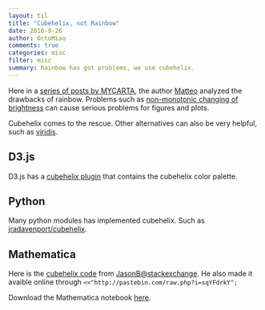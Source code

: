 ```yaml
---
layout: til
title: "Cubehelix, not Rainbow"
date: 2016-9-26
author: OctoMiao
comments: true
categories: misc
filter: misc
summary: Rainbow has got problems, we use cubehelix.
---
```



Here in a [series of posts by MYCARTA](https://mycarta.wordpress.com/2012/05/29/the-rainbow-is-dead-long-live-the-rainbow-series-outline/), the author [Matteo](https://mycarta.wordpress.com/author/mycarta/) analyzed the drawbacks of rainbow. Problems such as [non-monotonic changing of brightness](https://mycarta.wordpress.com/2012/05/28/the-rainbow-is-dead-long-live-the-rainbow-part-2-a-rainbow-puzzle/) can cause serious problems for figures and plots.

Cubehelix comes to the rescue. Other alternatives can also be very helpful, such as [viridis](https://www.youtube.com/watch?v=xAoljeRJ3lU).


## D3.js

D3.js has a [cubehelix plugin](https://github.com/d3/d3-plugins/tree/master/cubehelix) that contains the cubehelix color palette.


## Python

Many python modules has implemented cubehelix. Such as [jradavenport/cubehelix](https://github.com/jradavenport/cubehelix).


## Mathematica

Here is the [cubehelix code](http://mathematica.stackexchange.com/questions/64513/is-there-an-easy-way-to-use-matteo-niccolis-perceptual-color-maps-for-2d-plots) from [JasonB@stackexchange](http://mathematica.stackexchange.com/users/9490/jasonb). He also made it avaible online through `<<"http://pastebin.com/raw.php?i=sqYFdrkY";`


Download the Mathematica notebook [here](assets/misc/cubehelix-linearl-color-palette.nb).

